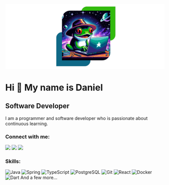 ![Rana programando en la galaxia](src/images/rana.png)

# Hi 👋 My name is Daniel

## Software Developer

I am a programmer and software developer who is passionate about continuous learning.

### Connect with me:   

<a href="https://github.com/soyJDan"><img src="https://raw.githubusercontent.com/get-icon/geticon/fc0f660daee147afb4a56c64e12bde6486b73e39/icons/github-icon.svg" width="48px"></a>
<a href="https://www.linkedin.com/in/soyJDan"><img src="https://raw.githubusercontent.com/get-icon/geticon/fc0f660daee147afb4a56c64e12bde6486b73e39/icons/linkedin-icon.svg" width="48px"></a>
<a href="https://twitter.com/soyJDan"><img src="https://raw.githubusercontent.com/get-icon/geticon/fc0f660daee147afb4a56c64e12bde6486b73e39/icons/twitter.svg" width="48px"></a>               

### Skills:

<img alt="Java" src="https://raw.githubusercontent.com/get-icon/geticon/fc0f660daee147afb4a56c64e12bde6486b73e39/icons/java.svg" width="48"/>  <img alt="Spring" src="https://raw.githubusercontent.com/get-icon/geticon/fc0f660daee147afb4a56c64e12bde6486b73e39/icons/spring.svg" width="48"/>  <img alt="TypeScript" src="https://raw.githubusercontent.com/get-icon/geticon/fc0f660daee147afb4a56c64e12bde6486b73e39/icons/typescript-icon.svg" width="48"/>  <img alt="PostgreSQL" src="https://raw.githubusercontent.com/get-icon/geticon/fc0f660daee147afb4a56c64e12bde6486b73e39/icons/postgresql.svg" width="48"/>  <img alt="Git" src="https://raw.githubusercontent.com/get-icon/geticon/fc0f660daee147afb4a56c64e12bde6486b73e39/icons/git-icon.svg" width="48"/>  <img alt="React" src="https://raw.githubusercontent.com/get-icon/geticon/fc0f660daee147afb4a56c64e12bde6486b73e39/icons/react.svg" width="48"/>  <img alt="Docker" src="https://raw.githubusercontent.com/get-icon/geticon/fc0f660daee147afb4a56c64e12bde6486b73e39/icons/docker-icon.svg" width="48"/>  <img alt="Dart" src="https://raw.githubusercontent.com/get-icon/geticon/fc0f660daee147afb4a56c64e12bde6486b73e39/icons/dart.svg" width="48">  And a few more...
